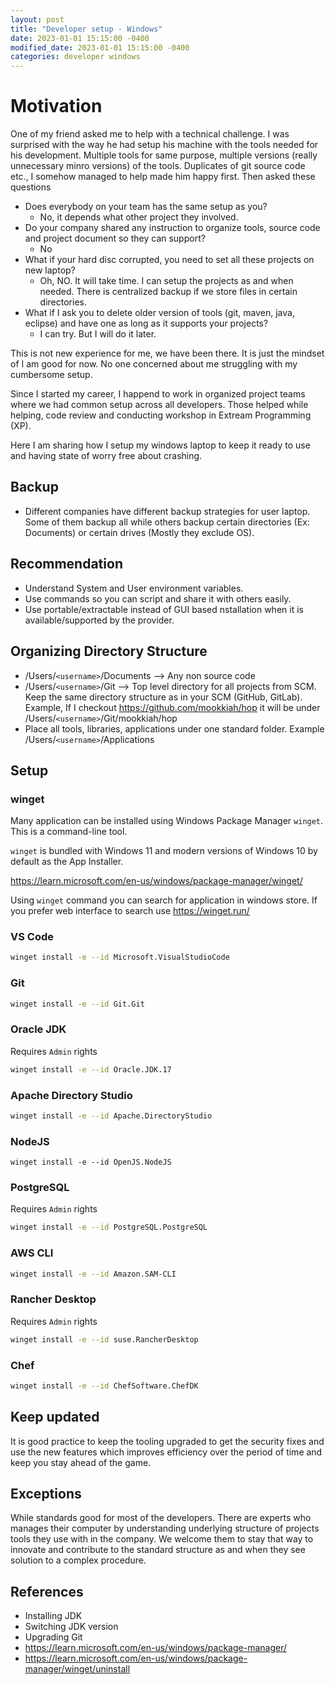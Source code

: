 ```yaml
---
layout: post
title: "Developer setup - Windows"
date: 2023-01-01 15:15:00 -0400
modified_date: 2023-01-01 15:15:00 -0400
categories: developer windows
---
```


# Motivation
One of my friend asked me to help with a technical challenge. I was surprised with the way he had setup his machine with the tools needed for his development. Multiple tools for same purpose, multiple versions (really unnecessary minro versions) of the tools. Duplicates of git source code etc., I somehow managed to help made him happy first. Then asked these questions
- Does everybody on your team has the same setup as you?
    -   No, it depends what other project they involved.
- Do your company shared any instruction to organize tools, source code and project document so they can support?
    - No
- What if your hard disc corrupted, you need to set all these projects on new laptop?
    - Oh, NO. It will take time. I can setup the projects as and when needed. There is centralized backup if we store files in certain directories.
- What if I ask you to delete older version of tools (git, maven, java, eclipse) and have one as long as it supports your projects?
    - I can try. But I will do it later.

This is not new experience for me, we have been there. It is just the mindset of I am good for now. No one concerned about me struggling with my cumbersome setup.

Since I started my career, I happend to work in organized project teams where we had common setup across all developers. Those helped while helping, code review and conducting workshop in Extream Programming (XP).

Here I am sharing how I setup my windows laptop to keep it ready to use and having state of worry free about crashing.

## Backup
- Different companies have different backup strategies for user laptop. Some of them backup all while others backup certain directories (Ex: Documents) or certain drives (Mostly they exclude OS).


## Recommendation
- Understand System and User environment variables.
- Use commands so you can script and share it with others easily.
- Use portable/extractable instead of GUI based nstallation when it is available/supported by the provider.

## Organizing Directory Structure

- /Users/`<username>`/Documents --> Any non source code
- /Users/`<username>`/Git --> Top level directory for all projects from SCM. Keep the same directory structure as in your SCM (GitHub, GitLab). Example, If I checkout https://github.com/mookkiah/hop it will be under /Users/`<username>`/Git/mookkiah/hop
- Place all tools, libraries, applications under one standard folder. Example /Users/`<username>`/Applications


## Setup

### winget
Many application can be installed using Windows Package Manager `winget`. This is a command-line tool.

`winget` is bundled with Windows 11 and modern versions of Windows 10 by default as the App Installer.

https://learn.microsoft.com/en-us/windows/package-manager/winget/

Using  `winget` command you can search for application in windows store. If you prefer web interface to search use https://winget.run/



### VS Code
```sh
winget install -e --id Microsoft.VisualStudioCode
```

### Git
```sh
winget install -e --id Git.Git
```

### Oracle JDK
Requires `Admin` rights
```sh
winget install -e --id Oracle.JDK.17
```

### Apache Directory Studio
```sh
winget install -e --id Apache.DirectoryStudio
```

### NodeJS
```
winget install -e --id OpenJS.NodeJS
```

### PostgreSQL 
Requires `Admin` rights
```sh
winget install -e --id PostgreSQL.PostgreSQL
```

### AWS CLI
```sh
winget install -e --id Amazon.SAM-CLI
```

### Rancher Desktop
Requires `Admin` rights
```sh
winget install -e --id suse.RancherDesktop
```


### Chef
```sh
winget install -e --id ChefSoftware.ChefDK
```

## Keep updated
It is good practice to keep the tooling upgraded to get the security fixes and use the new features which improves efficiency over the period of time and keep you stay ahead of the game.


## Exceptions
While standards good for most of the developers. There are experts who manages their computer by understanding underlying structure of projects tools they use with in the company. We welcome them to stay that way to innovate and contribute to the standard structure as and when they see solution to a complex procedure.

## References
- Installing JDK
- Switching JDK version
- Upgrading Git
- https://learn.microsoft.com/en-us/windows/package-manager/
- https://learn.microsoft.com/en-us/windows/package-manager/winget/uninstall



